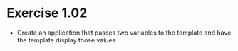 # Exercise 1.02
- Create an application that passes two variables to the template and have the template display those values
